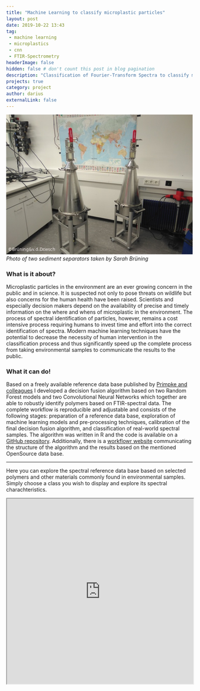 ```yaml
---
title: "Machine Learning to classify microplastic particles"
layout: post
date: 2019-10-22 13:43
tag: 
 - machine learning
 - microplastics
 - cnn
 - FTIR-Spectrometry
headerImage: false
hidden: false # don't count this post in blog pagination
description: "Classification of Fourier-Transform Spectra to classify microplastics."
projects: true
category: project
author: darius
externalLink: false
---
```


![Probe Seperators](../assets/images/seperators.jpg)<br>
*Photo of two sediment separators taken by Sarah Brüning*

### What is it about?

Microplastic particles in the environment are an ever growing concern in the public
and in science. It is suspected not only to pose threats on wildlife but also
concerns for the human health have been raised. Scientists and especially decision 
makers depend on the availability of precise and timely information on the 
where and whens of microplastic in the environment. The process of spectral 
identification of particles, however, remains a cost intensive process requiring 
humans to invest time and effort into the correct identification of spectra. 
Modern machine learning techniques have the potential to decrease the necessity 
of human intervention in the classification process and thus significantly speed 
up the complete process from taking environmental samples to communicate the results
to the public. 

### What it can do!

Based on a freely available reference data base published by [Primpke and colleagues](https://link.springer.com/article/10.1007/s00216-018-1156-x)
I developed a decision fusion algorithm based on two Random Forest models and 
two Convolutional Neural Networks which together are able to robustly identify
polymers based on FTIR-spectral data. The complete workflow is reproducible and 
adjustable and consists of the following stages: preparation of a reference data base,
exploration of machine learning models and pre-processing techniques, calibration
of the final decision fusion algorithm, and classification of real-world spectral
samples. The algorithm was written in R and the code is available on a [GitHub
repository](https://github.com/goergen95/polymeRID). Additionally, there is
a [workflowr website](https://goergen95.github.io/polymeRID/index.html) communicating the structure of the algorithm and the 
results based on the mentioned OpenSource data base.

---

Here you can explore the spectral reference data base based on selected polymers 
and other materials commonly found in environmental samples. Simply choose a class 
you wish to display and explore its spectral charachteristics. 

<iframe src="https://goergen95.shinyapps.io/shiny_apps/?showcase=0" width="100%" height="500px"></iframe>
